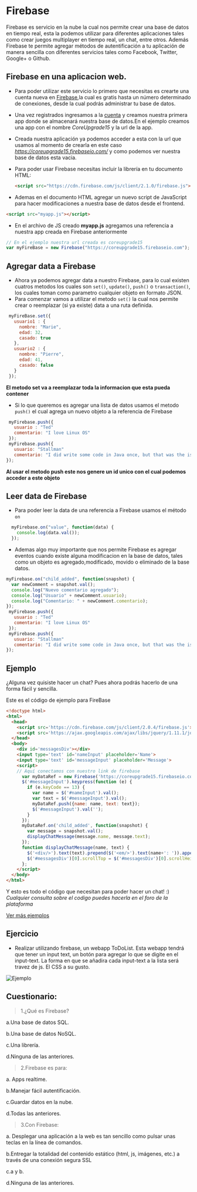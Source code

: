 # Firebase

Firebase es servicio en la nube la cual nos permite crear una base de datos en tiempo real, esta la podemos utilizar para diferentes aplicaciones tales como crear juegos multiplayer en tiempo real, un chat, entre otros.
Además Firebase te permite agregar métodos de autentificación a tu aplicación de manera sencilla con diferentes servicios tales como Facebook, Twitter, Google+ o Github.

## Firebase en una aplicacion web.

- Para poder utilizar este servicio lo primero que necesitas es crearte una cuenta nueva en [Firebase](https://www.firebase.com/signup/),la cual es gratis hasta un número determinado de conexiones, desde la cual podrás administrar tu base de datos.

- Una vez registrados ingresamos a la [cuenta](https://www.firebase.com/account/) y creamos nuestra primera app donde se almacenará nuestra base de datos.En el ejemplo creamos una app con el nombre *CoreUpgrade15* y la url de la app.

- Creada nuestra aplicación ya podemos acceder a esta con la url que usamos al momento de crearla en este caso *https://coreupgrade15.firebaseio.com/* y como podemos ver nuestra base de datos esta vacia.

- Para poder usar Firebase necesitas incluir la librería en tu documento HTML:

  ```html
  <script src="https://cdn.firebase.com/js/client/2.1.0/firebase.js"></script>
  ```

- Ademas en el documento HTML agregar un nuevo script de JavaScript para hacer modificaciones a nuestra base de datos desde el frontend.

 ```html
 <script src="myapp.js"></script>
 ```

- En el archivo de JS creado **myapp.js** agregamos una referencia a nuestra app creada en Firebase anteriormente

 ```js
 // En el ejemplo nuestra url creada es coreupgrade15
 var myFireBase = new Firebase("https://coreupgrade15.firebaseio.com");
 ```

## Agregar data a Firebase
- Ahora ya podemos agregar data a nuestro Firebase, para lo cual existen cuatros metodos los cuales son `set()`, `update()`, `push()` o `transaction()`, los cuales toman como parametro cualquier objeto en formato JSON.
- Para comenzar vamos a utilizar el metodo `set()` la cual nos permite crear o reemplazar (si ya existe) data a una ruta definida.
```js
 myFireBase.set({
   usuario1 : {
     nombre: "Marie",
     edad: 32,
     casado: true
   },
   usuario2 : {
     nombre: "Pierre",
     edad: 41,
     casado: false
   }
 });
```
 **El metodo set va a reemplazar toda la informacion que esta pueda contener**

- Si lo que queremos es agregar una lista de datos usamos el metodo `push()` el cual agrega un nuevo objeto a la referencia de Firebase

```js
 myFirebase.push({
   usuario : "Ted"
   comentario: "I love Linux OS"
 });
 myFirebase.push({
   usuario: "Stallman"
   comentario: "I did write some code in Java once, but that was the island in Indonesia."
});
```

**Al usar el metodo push este nos genere un id unico con el cual podemos acceder a este objeto**

## Leer data de Firebase

- Para poder leer la data de una referencia a Firebase usamos el método `on`

```js
  myFirebase.on("value", function(data) {
    console.log(data.val());
  });
```

- Ademas algo muy importante que nos permite Firebase es agregar eventos cuando existe alguna modificacion en la base de datos, tales como un objeto es agregado,modificado, movido o eliminado de la base datos.


```js
myFirebase.on("child_added", function(snapshot) {
  var newComment = snapshot.val();
  console.log("Nuevo comentario agregado");
  console.log("Usuario" + newComment.usuario);
  console.log("Comentario: " + newComment.comentario);
});
 myFirebase.push({
   usuario : "Ted"
   comentario: "I love Linux OS"
 });
 myFirebase.push({
   usuario: "Stallman"
   comentario: "I did write some code in Java once, but that was the island in Indonesia."
});
```

## Ejemplo 

¿Alguna vez quisiste hacer un chat? Pues ahora podrás hacerlo de una forma fácil y sencilla.

Este es el código de ejemplo para FireBase

```html
<!doctype html>
<html>
  <head>
    <script src='https://cdn.firebase.com/js/client/2.0.4/firebase.js'></script>
    <script src='https://ajax.googleapis.com/ajax/libs/jquery/1.11.1/jquery.min.js'></script>
  </head>
  <body>
    <div id='messagesDiv'></div>
    <input type='text' id='nameInput' placeholder='Name'>
    <input type='text' id='messageInput' placeholder='Message'>
    <script>
	// Aquí conectamos con nuestro link de firebase
      var myDataRef = new Firebase('https://coreupgrade15.firebaseio.com/');
      $('#messageInput').keypress(function (e) {
        if (e.keyCode == 13) {
          var name = $('#nameInput').val();
          var text = $('#messageInput').val();
          myDataRef.push({name: name, text: text});
          $('#messageInput').val('');
        }
      });
      myDataRef.on('child_added', function(snapshot) {
        var message = snapshot.val();
        displayChatMessage(message.name, message.text);
      });
      function displayChatMessage(name, text) {
        $('<div/>').text(text).prepend($('<em/>').text(name+': ')).appendTo($('#messagesDiv'));
        $('#messagesDiv')[0].scrollTop = $('#messagesDiv')[0].scrollHeight;
      };
    </script>
  </body>
</html>
```

Y esto es todo el código que necesitan para poder hacer un chat! :)
*Cualquier consulta sobre el codigo puedes hacerla en el foro de la plataforma*

[Ver más ejemplos](https://www.firebase.com/docs/web/examples.html)

## Ejercicio

- Realizar utilizando firebase, un webapp ToDoList. Esta webapp tendrá que tener un input text, un botón para agregar lo que se digite en el input-text. La forma en que se añadira cada input-text a la lista será travez de js. El CSS a su gusto.

![Ejemplo](http://yeoman.io/assets/img/codelab/image_19.524f.png)



## Cuestionario:

> 1.¿Qué es Firebase?

a.Una base de datos SQL.

b.Una base de datos NoSQL.

c.Una librería.

d.Ninguna de las anteriores.

> 2.Firebase es para:

a. Apps realtime.

b.Manejar fácil autentificación.

c.Guardar datos en la nube.

d.Todas las anteriores.

> 3.Con Firebase:

a. Desplegar una aplicación a la web es tan sencillo como pulsar unas teclas en la línea de comandos.

b.Entregar la totalidad del contenido estático (html, js, imágenes, etc.) a través de una conexión segura SSL

c.a y b.

d.Ninguna de las anteriores.


 

